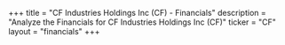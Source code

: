 +++
title = "CF Industries Holdings Inc (CF) - Financials"
description = "Analyze the Financials for CF Industries Holdings Inc (CF)"
ticker = "CF"
layout = "financials"
+++

